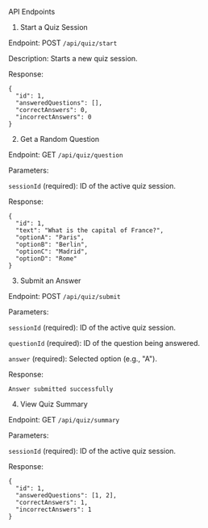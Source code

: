 API Endpoints

1. Start a Quiz Session

Endpoint: POST `/api/quiz/start`

Description: Starts a new quiz session.

Response:

```
{
  "id": 1,
  "answeredQuestions": [],
  "correctAnswers": 0,
  "incorrectAnswers": 0
}
```

2. Get a Random Question

Endpoint: GET `/api/quiz/question`

Parameters:

`sessionId` (required): ID of the active quiz session.

Response:

```
{
  "id": 1,
  "text": "What is the capital of France?",
  "optionA": "Paris",
  "optionB": "Berlin",
  "optionC": "Madrid",
  "optionD": "Rome"
}
```

3. Submit an Answer

Endpoint: POST `/api/quiz/submit`

Parameters:

`sessionId` (required): ID of the active quiz session.

`questionId` (required): ID of the question being answered.

`answer` (required): Selected option (e.g., "A").

Response:

```Answer submitted successfully```

4. View Quiz Summary

Endpoint: GET `/api/quiz/summary`

Parameters:

`sessionId` (required): ID of the active quiz session.

Response:
```
{
  "id": 1,
  "answeredQuestions": [1, 2],
  "correctAnswers": 1,
  "incorrectAnswers": 1
}
```
